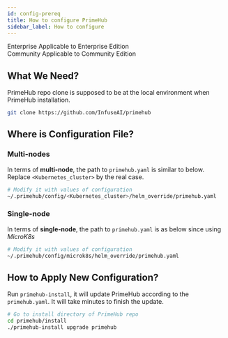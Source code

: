 ```yaml
---
id: config-prereq
title: How to configure PrimeHub
sidebar_label: How to configure
---
```


<div class="label-sect">
  <div class="ee-only tooltip">Enterprise
    <span class="tooltiptext">Applicable to Enterprise Edition</span>
  </div>
  <div class="ce-only tooltip">Community
    <span class="tooltiptext">Applicable to Community Edition</span>
  </div>
</div>


## What We Need?

PrimeHub repo clone is supposed to be at the local environment when PrimeHub installation.

```bash
git clone https://github.com/InfuseAI/primehub
```


## Where is Configuration File?

### Multi-nodes

In terms of **multi-node**, the path to `primehub.yaml` is similar to below. Replace `<Kubernetes_cluster>` by the real case.


```bash
# Modify it with values of configuration
~/.primehub/config/<Kubernetes_cluster>/helm_override/primehub.yaml
```

### Single-node

In terms of **single-node**, the path to `primehub.yaml` is as below since using *MicroK8s*

```bash
# Modify it with values of configuration
~/.primehub/config/microk8s/helm_override/primehub.yaml
```

## How to Apply New Configuration?

Run `primehub-install`, it will update PrimeHub according to the `primehub.yaml`. It will take minutes to finish the update.

```bash
# Go to install directory of PrimeHub repo
cd primehub/install
./primehub-install upgrade primehub
```

